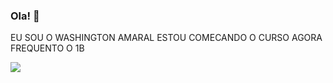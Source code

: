 ### Ola! 👋


EU SOU O WASHINGTON AMARAL
ESTOU COMECANDO O CURSO AGORA 
FREQUENTO O 1B


![](https://img.shields.io/badge/JavaScript-323330?style=for-the-badge&logo=javascript&logoColor=F7DF1E)

